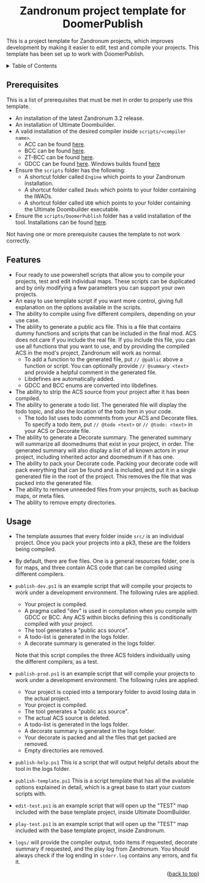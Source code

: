 <!-- Anchor for the "back to top" links -->
<a id="readme-top"></a>

<!-- Project logo -->
<br />
<div align="center">
  <h1>Zandronum project template for DoomerPublish</h1>
</div>

This is a project template for Zandronum projects, which improves development by making it easier to edit, test and compile your projects. This template has been set up to work with DoomerPublish.

<!-- Table of contents -->
<details>
  <summary>Table of Contents</summary>
  <ol>
    <li>
      <a href="#prerequisites">Prerequisites</a>
    </li>
    <li>
      <a href="#features">Features</a>
    </li>
	<li>
      <a href="#usage">Usage</a>
    </li>
  </ol>
</details>



## Prerequisites
This is a list of prerequisites that must be met in order to properly use this template.
- An installation of the latest Zandronum 3.2 release.
- An installation of Ultimate Doombuilder.
- A valid installation of the desired compiler inside `scripts/<compiler name>`.
	- ACC can be found [here](https://github.com/ZDoom/acc/releases).
	- BCC can be found [here](https://github.com/positively-charged/bcc/releases).
	- ZT-BCC can be found [here](https://github.com/zeta-group/zt-bcc/releases).
	- GDCC can be found [here](https://github.com/DavidPH/GDCC/tags). Windows builds found [here](https://www.dropbox.com/sh/5wae0ro7vuesud7/AADSyNu4S89Gc2RJc0PdS3qHa?dl=0)
- Ensure the `scripts` folder has the following:
	- A shortcut folder called `Engine` which points to your Zandronum installation.
	- A shortcut folder called `IWads` which points to your folder containing the IWADs.
	- A shortcut folder called `UDB` which points to your folder containing the Ultimate Doombuilder executable.
- Ensure the `scripts/DoomerPublish` folder has a valid installation of the tool. Installations can be found [here](https://github.com/RoyDefined/DoomerPublish/tags).

Not having one or more prerequisite causes the template to not work correctly.

## Features
- Four ready to use powershell scripts that allow you to compile your projects, test and edit individual maps. These scripts can be duplicated and by only modifying a few parameters you can support your own projects.
- An easy to use template script if you want more control, giving full explanation on the options available in the scripts.
- The ability to compile using five different compilers, depending on your use case.
- The ability to generate a public acs file. This is a file that contains dummy functions and scripts that can be included in the final mod. ACS does not care if you include the real file. If you include this file, you can use all functions that you want to use, and by providing the compiled ACS in the mod's project, Zandronum will work as normal.
	- To add a function to the generated file, put `// @public` above a function or script. You can optionally provide `// @summary <text>` and provide a helpful comment in the generated file.
	- Libdefines are automatically added.
	- GDCC and BCC enums are converted into libdefines.
- The ability to strip the ACS source from your project after it has been compiled.
- The ability to generate a todo list. The generated file will display the todo topic, and also the location of the todo item in your code.
	- The todo list uses todo comments from your ACS and Decorate files. To specify a todo item, put `// @todo <text>` or `// @todo: <text>` in your ACS or Decorate file.
- The ability to generate a Decorate summary. The generated summary will summarize all doomednums that exist in your project, in order. The generated summary will also display a list of all known actors in your project, including inherited actor and doomednum if it has one.
- The ability to pack your Decorate code. Packing your decorate code will pack everything that can be found and is included, and put it in a single generated file in the root of the project. This removes the file that was packed into the generated file.
- The ability to remove unneeded files from your projects, such as backup maps, or meta files.
- The ability to remove empty directories.

## Usage
- The template assumes that every folder inside `src/` is an individual project. Once you pack your projects into a pk3, these are the folders being compiled.
- By default, there are five files. One is a general resources folder, one is for maps, and three contain ACS code that can be compiled using different compilers.
- `publish-dev.ps1` is an example script that will compile your projects to work under a development environment. The following rules are applied:
	- Your project is compiled.
	- A pragma called "dev" is used in compilation when you compile with GDCC or BCC. Any ACS within blocks defining this is conditionally compiled with your project.
	- The tool generates a "public acs source".
	- A todo-list is generated in the logs folder.
	- A decorate summary is generated in the logs folder.

  Note that this script compiles the three ACS folders individually using the different compilers, as a test.
- `publish-prod.ps1` is an example script that will compile your projects to work under a development environment. The following rules are applied:
	- Your project is copied into a temporary folder to avoid losing data in the actual project.
	- Your project is compiled.
	- The tool generates a "public acs source".
	- The actual ACS source is deleted.
	- A todo-list is generated in the logs folder.
	- A decorate summary is generated in the logs folder.
	- Your decorate is packed and all the files that get packed are removed.
	- Empty directories are removed.
- `publish-help.ps1` This is a script that will output helpful details about the tool in the logs folder.
- `publish-template.ps1` This is a script template that has all the available options explained in detail, which is a great base to start your custom scripts with.
- `edit-test.ps1` is an example script that will open up the "TEST" map included with the base template project, inside Ultimate DoomBuilder.
- `play-test.ps1` is an example script that will open up the "TEST" map included with the base template project, inside Zandronum.
- `logs/` will provide the compiler output, todo items if requested, decorate summary if requested, and the play log from Zandronum. You should always check if the log ending in `stderr.log` contains any errors, and fix it.

<p align="right">(<a href="#readme-top">back to top</a>)</p>